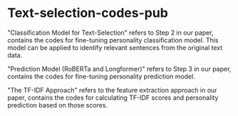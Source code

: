 # Text-selection-codes-pub

"Classification Model for Text-Selection" refers to Step 2 in our paper, contains the codes for fine-tuning personality classification model. This model can be applied to identify relevant sentences from the original text data.

"Prediction Model (RoBERTa and Longformer)" refers to Step 3 in our paper, contains the codes for fine-tuning personality prediction model. 

"The TF-IDF Approach" refers to the feature extraction approach in our paper, contains the codes for calculating TF-IDF scores and personality prediction based on those scores.
